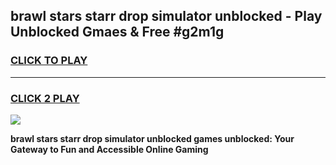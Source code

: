 
## brawl stars starr drop simulator unblocked - Play Unblocked Gmaes & Free #g2m1g
<h3>
<a href="https://news.freeplayer.one?title=brawl_stars_starr_drop_simulator_unblocked&ref=24F">CLICK TO PLAY</a></h3>
<hr>

<h3>
<a href="https://news.freeplayer.one?title=brawl_stars_starr_drop_simulator_unblocked&ref=24F">CLICK 2 PLAY</a>
  
</h3>

<a href="https://news.freeplayer.one?title=brawl_stars_starr_drop_simulator_unblocked&ref=24F/"><img src="https://clearcache.store/games.png"></a>


**brawl stars starr drop simulator unblocked games unblocked: Your Gateway to Fun and Accessible Online Gaming**

